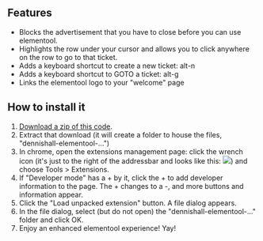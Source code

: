 Features
--------
 * Blocks the advertisement that you have to close before you can use elementool.
 * Highlights the row under your cursor and allows you to click anywhere on the row to go to that ticket.
 * Adds a keyboard shortcut to create a new ticket: alt-n
 * Adds a keyboard shortcut to GOTO a ticket: alt-g
 * Links the elementool logo to your "welcome" page


How to install it
-----------------
 1. <a href="/dennishall/elementool-chrome-extension/zipball/master" class="minibutton btn-download" rel="nofollow" title="Download this repository as a zip file"><span><span class="icon"></span>Download a zip of this code</span></a>.
 1. Extract that download (it will create a folder to house the files, "dennishall-elementool-...")
 1. In chrome, open the extensions management page: click the wrench icon (it's just to the right of
    the addressbar and looks like this: <img src="http://code.google.com/chrome/extensions/images/toolsmenu.gif" />)
    and choose Tools > Extensions.
 1. If "Developer mode" has a + by it, click the + to add developer information to
    the page. The + changes to a -, and more buttons and information appear.
 1. Click the "Load unpacked extension" button. A file dialog appears.
 1. In the file dialog, select (but do not open) the "dennishall-elementool-..." folder and click OK.
 1. Enjoy an enhanced elementool experience! Yay!